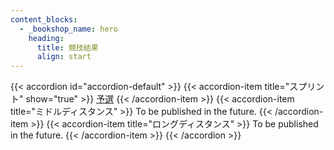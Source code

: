 ```yaml
---
content_blocks:
  - _bookshop_name: hero
    heading:
      title: 競技結果
      align: start
---
```



{{< accordion id="accordion-default" >}}
  {{< accordion-item title="スプリント" show="true" >}}
    [予選](sprint-q)
  {{< /accordion-item >}}
  {{< accordion-item title="ミドルディスタンス" >}}
    To be published in the future.
  {{< /accordion-item >}}
  {{< accordion-item title="ロングディスタンス" >}}
    To be published in the future.
  {{< /accordion-item >}}
{{< /accordion >}}